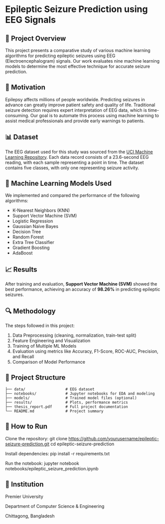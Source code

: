 # Epileptic Seizure Prediction using EEG Signals

## 📄 Project Overview

This project presents a comparative study of various machine learning algorithms for predicting epileptic seizures using EEG (Electroencephalogram) signals. Our work evaluates nine machine learning models to determine the most effective technique for accurate seizure prediction.

## 🧠 Motivation

Epilepsy affects millions of people worldwide. Predicting seizures in advance can greatly improve patient safety and quality of life. Traditional seizure detection requires expert interpretation of EEG data, which is time-consuming. Our goal is to automate this process using machine learning to assist medical professionals and provide early warnings to patients.

## 📊 Dataset

The EEG dataset used for this study was sourced from the [UCI Machine Learning Repository](https://archive.ics.uci.edu/ml/datasets/Epileptic+Seizure+Recognition). Each data record consists of a 23.6-second EEG reading, with each sample representing a point in time. The dataset contains five classes, with only one representing seizure activity.

## 🔧 Machine Learning Models Used

We implemented and compared the performance of the following algorithms:
- K-Nearest Neighbors (KNN)
- Support Vector Machine (SVM)
- Logistic Regression
- Gaussian Naive Bayes
- Decision Tree
- Random Forest
- Extra Tree Classifier
- Gradient Boosting
- AdaBoost

## 📈 Results

After training and evaluation, **Support Vector Machine (SVM)** showed the best performance, achieving an accuracy of **98.26%** in predicting epileptic seizures.

## 🔍 Methodology

The steps followed in this project:
1. Data Preprocessing (cleaning, normalization, train-test split)
2. Feature Engineering and Visualization
3. Training of Multiple ML Models
4. Evaluation using metrics like Accuracy, F1-Score, ROC-AUC, Precision, and Recall
5. Comparison of Model Performance

## 📂 Project Structure
```plaintext
├── data/                  # EEG dataset
├── notebooks/             # Jupyter notebooks for EDA and modeling
├── models/                # Trained model files (optional)
├── results/               # Plots, performance metrics
├── thesis_report.pdf      # Full project documentation
└── README.md              # Project summary
```
   
## 🚀 How to Run
Clone the repository: git clone https://github.com/yourusername/epileptic-seizure-prediction.git
cd epileptic-seizure-prediction

Install dependencies: pip install -r requirements.txt

Run the notebook: jupyter notebook notebooks/epileptic_seizure_prediction.ipynb

## 🏫 Institution
Premier University

Department of Computer Science & Engineering

Chittagong, Bangladesh
